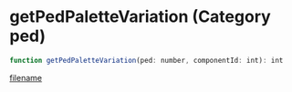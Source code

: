 # getPedPaletteVariation (Category ped)

```js
function getPedPaletteVariation(ped: number, componentId: int): int
```

[filename](getPedPaletteVariation_m.md ':include')